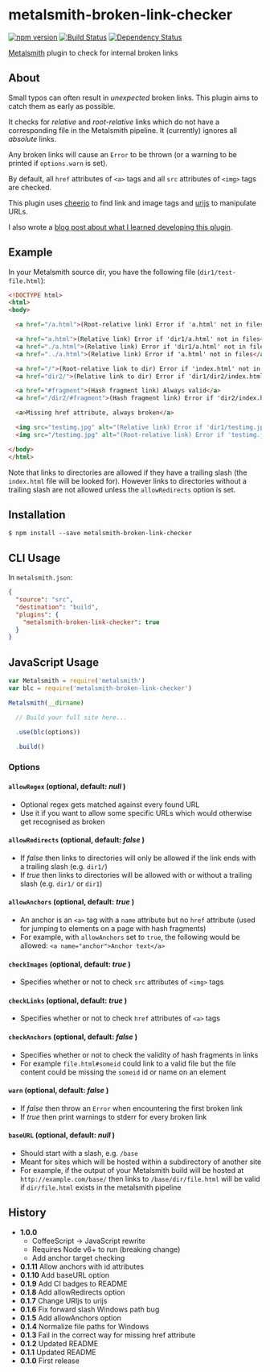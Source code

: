 # metalsmith-broken-link-checker

[![npm version][npm-badge]][npm-url]
[![Build Status][travis-badge]][travis-url]
[![Dependency Status][david-badge]][david-url]

[Metalsmith][] plugin to check for internal broken links

## About

Small typos can often result in *unexpected* broken links. This plugin aims to catch them as early as possible.

It checks for *relative* and *root-relative* links which do not have a corresponding file in the Metalsmith pipeline. It (currently) ignores all *absolute* links.

Any broken links will cause an `Error` to be thrown (or a warning to be printed if `options.warn` is set). 

By default, all `href` attributes of `<a>` tags and all `src` attributes of `<img>` tags are checked. 

This plugin uses [cheerio](https://www.npmjs.com/package/cheerio) to find link and image tags and [urijs](https://www.npmjs.com/package/urijs) to manipulate URLs. 

I also wrote a [blog post about what I learned developing this plugin](https://davidxmoody.com/publishing-my-first-npm-package/).

## Example

In your Metalsmith source dir, you have the following file (`dir1/test-file.html`):

```html
<!DOCTYPE html>
<html>
<body>

  <a href="/a.html">(Root-relative link) Error if 'a.html' not in files</a>

  <a href="a.html">(Relative link) Error if 'dir1/a.html' not in files</a>
  <a href="./a.html">(Relative link) Error if 'dir1/a.html' not in files</a>
  <a href="../a.html">(Relative link) Error if 'a.html' not in files</a>

  <a href="/">(Root-relative link to dir) Error if 'index.html' not in files</a>
  <a href="dir2/">(Relative link to dir) Error if 'dir1/dir2/index.html' not in files</a>

  <a href="#fragment">(Hash fragment link) Always valid</a>
  <a href="/dir2/#fragment">(Hash fragment link) Error if 'dir2/index.html' not in files</a>

  <a>Missing href attribute, always broken</a>

  <img src="testimg.jpg" alt="(Relative link) Error if 'dir1/testimg.jpg' not in files">
  <img src="/testimg.jpg" alt="(Root-relative link) Error if 'testimg.jpg' not in files">

</body>
</html>
```

Note that links to directories are allowed if they have a trailing slash (the `index.html` file will be looked for). However links to directories without a trailing slash are not allowed unless the `allowRedirects` option is set.

## Installation

```
$ npm install --save metalsmith-broken-link-checker
```

## CLI Usage

In `metalsmith.json`:

```json
{
  "source": "src",
  "destination": "build",
  "plugins": {
    "metalsmith-broken-link-checker": true
  }
}
```

## JavaScript Usage

```javascript
var Metalsmith = require('metalsmith')
var blc = require('metalsmith-broken-link-checker')

Metalsmith(__dirname)

  // Build your full site here...

  .use(blc(options))

  .build()
```

### Options

#### `allowRegex` (optional, default: *null* )

- Optional regex gets matched against every found URL
- Use it if you want to allow some specific URLs which would otherwise get recognised as broken

#### `allowRedirects` (optional, default: *false* )

- If *false* then links to directories will only be allowed if the link ends with a trailing slash (e.g. `dir1/`)
- If *true* then links to directories will be allowed with or without a trailing slash (e.g. `dir1/` or `dir1`)

#### `allowAnchors` (optional, default: *true* )

- An anchor is an `<a>` tag with a `name` attribute but no `href` attribute (used for jumping to elements on a page with hash fragments)
- For example, with `allowAnchors` set to `true`, the following would be allowed: `<a name="anchor">Anchor text</a>`

#### `checkImages` (optional, default: *true* )

- Specifies whether or not to check `src` attributes of `<img>` tags

#### `checkLinks` (optional, default: *true* )

- Specifies whether or not to check `href` attributes of `<a>` tags

#### `checkAnchors` (optional, default: *false* )

- Specifies whether or not to check the validity of hash fragments in links
- For example `file.html#someid` could link to a valid file but the file content could be missing the `someid` id or name on an element

#### `warn` (optional, default: *false* )

- If *false* then throw an `Error` when encountering the first broken link
- If *true* then print warnings to stderr for every broken link

#### `baseURL` (optional, default: *null* )

- Should start with a slash, e.g. `/base`
- Meant for sites which will be hosted within a subdirectory of another site
- For example, if the output of your Metalsmith build will be hosted at `http://example.com/base/` then links to `/base/dir/file.html` will be valid if `dir/file.html` exists in the metalsmith pipeline

## History

- **1.0.0**
    - CoffeeScript -> JavaScript rewrite
    - Requires Node v6+ to run (breaking change)
    - Add anchor target checking
- **0.1.11** Allow anchors with id attributes
- **0.1.10** Add baseURL option
- **0.1.9** Add CI badges to README
- **0.1.8** Add allowRedirects option
- **0.1.7** Change URIjs to urijs
- **0.1.6** Fix forward slash Windows path bug
- **0.1.5** Add allowAnchors option
- **0.1.4** Normalize file paths for Windows
- **0.1.3** Fail in the correct way for missing href attribute
- **0.1.2** Updated README
- **0.1.1** Updated README
- **0.1.0** First release

[Metalsmith]: https://github.com/metalsmith/metalsmith
[npm-badge]: https://img.shields.io/npm/v/metalsmith-broken-link-checker.svg
[npm-url]: https://npmjs.com/package/metalsmith-broken-link-checker
[travis-badge]: https://travis-ci.org/davidxmoody/metalsmith-broken-link-checker.svg
[travis-url]: https://travis-ci.org/davidxmoody/metalsmith-broken-link-checker
[david-badge]: https://david-dm.org/davidxmoody/metalsmith-broken-link-checker.svg
[david-url]: https://david-dm.org/davidxmoody/metalsmith-broken-link-checker
